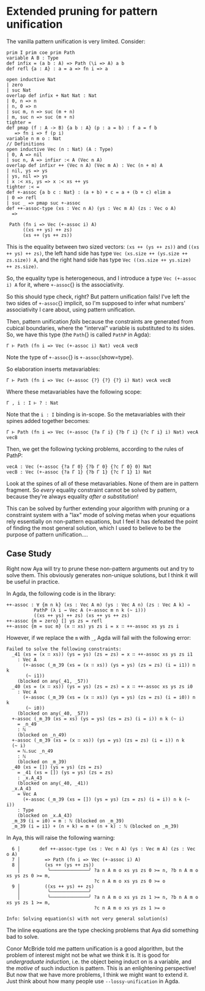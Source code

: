# Extended pruning for pattern unification

The vanilla pattern unification is very limited.
Consider:

```aya-hidden
prim I prim coe prim Path
variable A B : Type
def infix = (a b : A) => Path (\i => A) a b
def refl {a : A} : a = a => fn i => a

open inductive Nat
| zero
| suc Nat
overlap def infix + Nat Nat : Nat
| 0, n => n
| n, 0 => n
| suc m, n => suc (m + n)
| m, suc n => suc (m + n)
tighter =
def pmap (f : A -> B) {a b : A} (p : a = b) : f a = f b
   => fn i => f (p i)
variable n m o : Nat
// Definitions
open inductive Vec (n : Nat) (A : Type)
| 0, A => nil
| suc n, A => infixr :< A (Vec n A)
overlap def infixr ++ (Vec n A) (Vec m A) : Vec (n + m) A
| nil, ys => ys
| ys, nil => ys
| x :< xs, ys => x :< xs ++ ys
tighter :< =
def +-assoc {a b c : Nat} : (a + b) + c = a + (b + c) elim a
| 0 => refl
| suc _ => pmap suc +-assoc
def ++-assoc-type (xs : Vec n A) (ys : Vec m A) (zs : Vec o A)
  =>
```

```aya
 Path (fn i => Vec (+-assoc i) A)
      ((xs ++ ys) ++ zs)
      (xs ++ (ys ++ zs))
```

This is the equality between two sized vectors: `(xs ++ (ys ++ zs))` and `((xs ++ ys) ++ zs)`,
the left hand side has type `Vec (xs.size ++ (ys.size ++ zs.size)) A`,
and the right hand side has type `Vec ((xs.size ++ ys.size) ++ zs.size)`.

So, the equality type is heterogeneous, and I introduce a type `Vec (+-assoc i) A` for it, where `+-assoc`{} is the associativity.

So this should type check, right? But pattern unification fails! I've left the two sides of `+-assoc`{} implicit,
so I'm supposed to infer what numbers' associativity I care about, using pattern unification.

Then, pattern unification _fails_ because the constraints are generated from cubical boundaries,
where the "interval" variable is substituted to its sides. So, we have this type
(the `Path`{} is called `PathP` in Agda):

```
Γ ­⊢ Path (fn i => Vec (+-assoc i) Nat) vecA vecB
```

Note the type of `+-assoc`{} is `+-assoc`{show=type}.

So elaboration inserts metavariables:

```
Γ ­⊢ Path (fn i => Vec (+-assoc {?} {?} {?} i) Nat) vecA vecB
```

Where these metavariables have the following scope:

```
Γ , i : I ­⊢ ? : Nat
```

Note that the `i : I` binding is in-scope. So the metavariables with their spines added together becomes:

```
Γ ­⊢ Path (fn i => Vec (+-assoc {?a Γ i} {?b Γ i} {?c Γ i} i) Nat) vecA vecB
```

Then, we get the following tycking problems, according to the rules of PathP:

```
vecA : Vec (+-assoc {?a Γ 0} {?b Γ 0} {?c Γ 0} 0) Nat
vecB : Vec (+-assoc {?a Γ 1} {?b Γ 1} {?c Γ 1} 1) Nat
```

Look at the spines of all of these metavariables. None of them are in pattern fragment.
So _every_ equality constraint cannot be solved by pattern, because they're always equality _after a substitution_!

This can be solved by further extending your algorithm with pruning or a constraint system with a "lax"
mode of solving metas when your equations rely essentially on non-pattern equations,
but I feel it has defeated the point of finding the most general solution,
which I used to believe to be the purpose of pattern unification....

## Case Study

Right now Aya will try to prune these non-pattern arguments out and try to solve them.
This obviously generates non-unique solutions, but I think it will be useful in practice.

In Agda, the following code is in the library:

```
++-assoc : ∀ {m n k} (xs : Vec A m) (ys : Vec A n) (zs : Vec A k) →
          PathP (λ i → Vec A (+-assoc m n k (~ i)))
          ((xs ++ ys) ++ zs) (xs ++ ys ++ zs)
++-assoc {m = zero} [] ys zs = refl
++-assoc {m = suc m} (x ∷ xs) ys zs i = x ∷ ++-assoc xs ys zs i
```

However, if we replace the `m` with `_`, Agda will fail with the following error:

```
Failed to solve the following constraints:
  _41 (xs = (x ∷ xs)) (ys = ys) (zs = zs) = x ∷ ++-assoc xs ys zs i1
    : Vec A
      (+-assoc (_m_39 (xs = (x ∷ xs)) (ys = ys) (zs = zs) (i = i1)) n k
       (~ i1))
    (blocked on any(_41, _57))
  _40 (xs = (x ∷ xs)) (ys = ys) (zs = zs) = x ∷ ++-assoc xs ys zs i0
    : Vec A
      (+-assoc (_m_39 (xs = (x ∷ xs)) (ys = ys) (zs = zs) (i = i0)) n k
       (~ i0))
    (blocked on any(_40, _57))
  +-assoc (_m_39 (xs = xs) (ys = ys) (zs = zs) (i = i)) n k (~ i)
    = _n_49
    : ℕ
    (blocked on _n_49)
  +-assoc (_m_39 (xs = (x ∷ xs)) (ys = ys) (zs = zs) (i = i)) n k
  (~ i)
    = ℕ.suc _n_49
    : ℕ
    (blocked on _m_39)
  _40 (xs = []) (ys = ys) (zs = zs)
    = _41 (xs = []) (ys = ys) (zs = zs)
    : _x.A_43
    (blocked on any(_40, _41))
  _x.A_43
    = Vec A
      (+-assoc (_m_39 (xs = []) (ys = ys) (zs = zs) (i = i)) n k (~ i))
    : Type
    (blocked on _x.A_43)
  _m_39 (i = i0) = m : ℕ (blocked on _m_39)
  _m_39 (i = i1) + (n + k) = m + (n + k) : ℕ (blocked on _m_39)
```

In Aya, this will raise the following warning:

```
  6 │       def ++-assoc-type (xs : Vec n A) (ys : Vec m A) (zs : Vec o A)
  7 │         => Path (fn i => Vec (+-assoc i) A)
  8 │         (xs ++ (ys ++ zs))
    │          ╰──────────────╯ ?a n A m o xs ys zs 0 >= n, ?b n A m o xs ys zs 0 >= m,
                                ?c n A m o xs ys zs 0 >= o
  9 │         ((xs ++ ys) ++ zs)
    │          ╰──────────────╯
    │          ╰──────────────╯ ?a n A m o xs ys zs 1 >= n, ?b n A m o xs ys zs 1 >= m,
                                ?c n A m o xs ys zs 1 >= o

Info: Solving equation(s) with not very general solution(s)
```

The inline equations are the type checking problems that Aya did something bad to solve.

Conor McBride told me pattern unification is a good algorithm, but the problem of interest
might not be what we think it is. It is good for _undergraduate induction_, i.e. the
object being induct on is a variable, and the _motive_ of such induction is pattern.
This is an enlightening perspective!
But now that we have more problems, I think we might want to extend it.
Just think about how many people use `--lossy-unification` in Agda.
